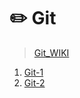 # :pencil2: Git

> [Git_WIKI](https://ko.wikipedia.org/wiki/%EA%B9%83_(%EC%86%8C%ED%94%84%ED%8A%B8%EC%9B%A8%EC%96%B4))

1. [Git-1](./Git-1.md)
2. [Git-2](Git-2.md)

